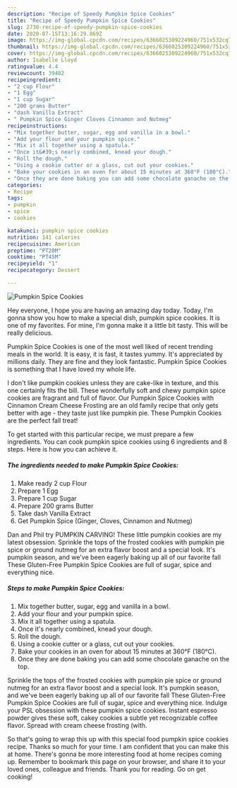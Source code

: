 ```yaml
---
description: "Recipe of Speedy Pumpkin Spice Cookies"
title: "Recipe of Speedy Pumpkin Spice Cookies"
slug: 2730-recipe-of-speedy-pumpkin-spice-cookies
date: 2020-07-15T13:16:29.869Z
image: https://img-global.cpcdn.com/recipes/6366025309224960/751x532cq70/pumpkin-spice-cookies-recipe-main-photo.jpg
thumbnail: https://img-global.cpcdn.com/recipes/6366025309224960/751x532cq70/pumpkin-spice-cookies-recipe-main-photo.jpg
cover: https://img-global.cpcdn.com/recipes/6366025309224960/751x532cq70/pumpkin-spice-cookies-recipe-main-photo.jpg
author: Isabelle Lloyd
ratingvalue: 4.4
reviewcount: 39402
recipeingredient:
- "2 cup Flour"
- "1 Egg"
- "1 cup Sugar"
- "200 grams Butter"
- "dash Vanilla Extract"
- " Pumpkin Spice Ginger Cloves Cinnamon and Nutmeg"
recipeinstructions:
- "Mix together butter, sugar, egg and vanilla in a bowl."
- "Add your flour and your pumpkin spice."
- "Mix it all together using a spatula."
- "Once it&#39;s nearly combined, knead your dough."
- "Roll the dough."
- "Using a cookie cutter or a glass, cut out your cookies."
- "Bake your cookies in an oven for about 15 minutes at 360°F (180°C)."
- "Once they are done baking you can add some chocolate ganache on the top."
categories:
- Recipe
tags:
- pumpkin
- spice
- cookies

katakunci: pumpkin spice cookies 
nutrition: 141 calories
recipecuisine: American
preptime: "PT20M"
cooktime: "PT45M"
recipeyield: "1"
recipecategory: Dessert

---
```



![Pumpkin Spice Cookies](https://img-global.cpcdn.com/recipes/6366025309224960/751x532cq70/pumpkin-spice-cookies-recipe-main-photo.jpg)

Hey everyone, I hope you are having an amazing day today. Today, I'm gonna show you how to make a special dish, pumpkin spice cookies. It is one of my favorites. For mine, I'm gonna make it a little bit tasty. This will be really delicious.

Pumpkin Spice Cookies is one of the most well liked of recent trending meals in the world. It is easy, it is fast, it tastes yummy. It's appreciated by millions daily. They are fine and they look fantastic. Pumpkin Spice Cookies is something that I have loved my whole life.

I don&#39;t like pumpkin cookies unless they are cake-like in texture, and this one certainly fits the bill. These wonderfully soft and chewy pumpkin spice cookies are fragrant and full of flavor. Our Pumpkin Spice Cookies with Cinnamon Cream Cheese Frosting are an old family recipe that only gets better with age - they taste just like pumpkin pie. These Pumpkin Cookies are the perfect fall treat!


To get started with this particular recipe, we must prepare a few ingredients. You can cook pumpkin spice cookies using 6 ingredients and 8 steps. Here is how you can achieve it.

<!--inarticleads1-->

##### The ingredients needed to make Pumpkin Spice Cookies:

1. Make ready 2 cup Flour
1. Prepare 1 Egg
1. Prepare 1 cup Sugar
1. Prepare 200 grams Butter
1. Take dash Vanilla Extract
1. Get  Pumpkin Spice (Ginger, Cloves, Cinnamon and Nutmeg)


Dan and Phil try PUMPKIN CARVING! These little pumpkin cookies are my latest obsession. Sprinkle the tops of the frosted cookies with pumpkin pie spice or ground nutmeg for an extra flavor boost and a special look. It&#39;s pumpkin season, and we&#39;ve been eagerly baking up all of our favorite fall These Gluten-Free Pumpkin Spice Cookies are full of sugar, spice and everything nice. 

<!--inarticleads2-->

##### Steps to make Pumpkin Spice Cookies:

1. Mix together butter, sugar, egg and vanilla in a bowl.
1. Add your flour and your pumpkin spice.
1. Mix it all together using a spatula.
1. Once it&#39;s nearly combined, knead your dough.
1. Roll the dough.
1. Using a cookie cutter or a glass, cut out your cookies.
1. Bake your cookies in an oven for about 15 minutes at 360°F (180°C).
1. Once they are done baking you can add some chocolate ganache on the top.


Sprinkle the tops of the frosted cookies with pumpkin pie spice or ground nutmeg for an extra flavor boost and a special look. It&#39;s pumpkin season, and we&#39;ve been eagerly baking up all of our favorite fall These Gluten-Free Pumpkin Spice Cookies are full of sugar, spice and everything nice. Indulge your PSL obsession with these pumpkin spice cookies. Instant espresso powder gives these soft, cakey cookies a subtle yet recognizable coffee flavor. Spread with cream cheese frosting (with. 

So that's going to wrap this up with this special food pumpkin spice cookies recipe. Thanks so much for your time. I am confident that you can make this at home. There's gonna be more interesting food at home recipes coming up. Remember to bookmark this page on your browser, and share it to your loved ones, colleague and friends. Thank you for reading. Go on get cooking!
